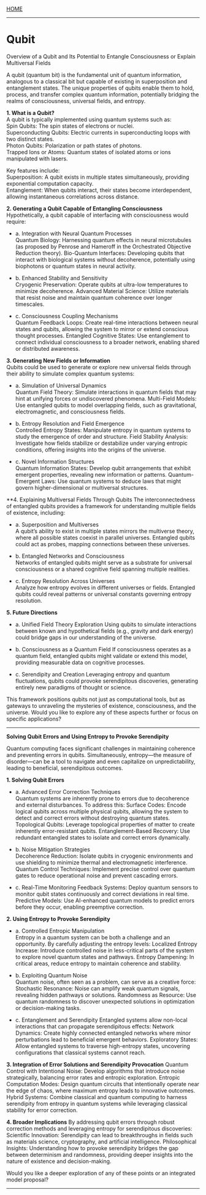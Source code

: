 [HOME](/README.md)    

---   

# Qubit   
Overview of a Qubit and Its Potential to Entangle Consciousness or Explain Multiversal Fields

A qubit (quantum bit) is the fundamental unit of quantum information, analogous to a classical bit but capable of existing in superposition and entanglement states. The unique properties of qubits enable them to hold, process, and transfer complex quantum information, potentially bridging the realms of consciousness, universal fields, and entropy.

**1. What is a Qubit?**    
  A qubit is typically implemented using quantum systems such as:    
    Spin Qubits: The spin states of electrons or nuclei.    
    Superconducting Qubits: Electric currents in superconducting loops with two distinct states.   
    Photon Qubits: Polarization or path states of photons.   
    Trapped Ions or Atoms: Quantum states of isolated atoms or ions manipulated with lasers.   

Key features include:     
    Superposition: A qubit exists in multiple states simultaneously, providing exponential computation capacity.   
    Entanglement: When qubits interact, their states become interdependent, allowing instantaneous correlations across distance.   

**2. Generating a Qubit Capable of Entangling Consciousness**    
  Hypothetically, a qubit capable of interfacing with consciousness would require:
  
  - a. Integration with Neural Quantum Processes   
      Quantum Biology: Harnessing quantum effects in neural microtubules (as proposed by Penrose and Hameroff in the Orchestrated Objective Reduction theory).
      Bio-Quantum Interfaces: Developing qubits that interact with biological systems without decoherence, potentially using biophotons or quantum states in neural activity.

  - b. Enhanced Stability and Sensitivity   
      Cryogenic Preservation: Operate qubits at ultra-low temperatures to minimize decoherence.
      Advanced Material Science: Utilize materials that resist noise and maintain quantum coherence over longer timescales.

  - c. Consciousness Coupling Mechanisms    
      Quantum Feedback Loops: Create real-time interactions between neural states and qubits, allowing the system to mirror or extend conscious thought processes.
      Entangled Cognitive States: Use entanglement to connect individual consciousness to a broader network, enabling shared or distributed awareness.

**3. Generating New Fields or Information**    
  Qubits could be used to generate or explore new universal fields through their ability to simulate complex quantum systems:

  - a. Simulation of Universal Dynamics    
    Quantum Field Theory: Simulate interactions in quantum fields that may hint at unifying forces or undiscovered phenomena.
    Multi-Field Models: Use entangled qubits to model overlapping fields, such as gravitational, electromagnetic, and consciousness fields.

  - b. Entropy Resolution and Field Emergence    
    Controlled Entropy States: Manipulate entropy in quantum systems to study the emergence of order and structure.
    Field Stability Analysis: Investigate how fields stabilize or destabilize under varying entropic conditions, offering insights into the origins of the universe.

  - c. Novel Information Structures   
    Quantum Information States: Develop qubit arrangements that exhibit emergent properties, revealing new information or patterns.
    Quantum-Emergent Laws: Use quantum systems to deduce laws that might govern higher-dimensional or multiversal structures.

**4. Explaining Multiversal Fields Through Qubits
  The interconnectedness of entangled qubits provides a framework for understanding multiple fields of existence, including:

  - a. Superposition and Multiverses    
      A qubit’s ability to exist in multiple states mirrors the multiverse theory, where all possible states coexist in parallel universes.
      Entangled qubits could act as probes, mapping connections between these universes.

  - b. Entangled Networks and Consciousness   
      Networks of entangled qubits might serve as a substrate for universal consciousness or a shared cognitive field spanning multiple realities.

  - c. Entropy Resolution Across Universes    
      Analyze how entropy evolves in different universes or fields. Entangled qubits could reveal patterns or universal constants governing entropy resolution.

**5. Future Directions**
  - a. Unified Field Theory Exploration
      Using qubits to simulate interactions between known and hypothetical fields (e.g., gravity and dark energy) could bridge gaps in our understanding of the universe.

  - b. Consciousness as a Quantum Field
      If consciousness operates as a quantum field, entangled qubits might validate or extend this model, providing measurable data on cognitive processes.

  - c. Serendipity and Creation
      Leveraging entropy and quantum fluctuations, qubits could provoke serendipitous discoveries, generating entirely new paradigms of thought or science.

This framework positions qubits not just as computational tools, but as gateways to unraveling the mysteries of existence, consciousness, and the universe. Would you like to explore any of these aspects further or focus on specific applications?

---   

**Solving Qubit Errors and Using Entropy to Provoke Serendipity**   

Quantum computing faces significant challenges in maintaining coherence and preventing errors in qubits. Simultaneously, entropy—the measure of disorder—can be a tool to navigate and even capitalize on unpredictability, leading to beneficial, serendipitous outcomes.

**1. Solving Qubit Errors**    
  - a. Advanced Error Correction Techniques   
        Quantum systems are inherently prone to errors due to decoherence and external disturbances. To address this:
        Surface Codes: Encode logical qubits across multiple physical qubits, allowing the system to detect and correct errors without destroying quantum states.
        Topological Qubits: Leverage topological properties of matter to create inherently error-resistant qubits.
        Entanglement-Based Recovery: Use redundant entangled states to isolate and correct errors dynamically.

  - b. Noise Mitigation Strategies   
        Decoherence Reduction: Isolate qubits in cryogenic environments and use shielding to minimize thermal and electromagnetic interference.
        Quantum Control Techniques: Implement precise control over quantum gates to reduce operational noise and prevent cascading errors.
    
  - c. Real-Time Monitoring
        Feedback Systems: Deploy quantum sensors to monitor qubit states continuously and correct deviations in real time.
        Predictive Models: Use AI-enhanced quantum models to predict errors before they occur, enabling preemptive correction.
   
**2. Using Entropy to Provoke Serendipity**    
  - a. Controlled Entropic Manipulation   
        Entropy in a quantum system can be both a challenge and an opportunity. By carefully adjusting the entropy levels:
        Localized Entropy Increase: Introduce controlled noise in less-critical parts of the system to explore novel quantum states and pathways.
        Entropy Dampening: In critical areas, reduce entropy to maintain coherence and stability.

  - b. Exploiting Quantum Noise    
        Quantum noise, often seen as a problem, can serve as a creative force:
        Stochastic Resonance: Noise can amplify weak quantum signals, revealing hidden pathways or solutions.
        Randomness as Resource: Use quantum randomness to discover unexpected solutions in optimization or decision-making tasks.

  - c. Entanglement and Serendipity
        Entangled systems allow non-local interactions that can propagate serendipitous effects:
        Network Dynamics: Create highly connected entangled networks where minor perturbations lead to beneficial emergent behaviors.
        Exploratory States: Allow entangled systems to traverse high-entropy states, uncovering configurations that classical systems cannot reach.

**3. Integration of Error Solutions and Serendipity Provocation**
  Quantum Control with Intentional Noise: Develop algorithms that introduce noise strategically, balancing error rates and entropic exploration.
  Entropic Computation Modes: Design quantum circuits that intentionally operate near the edge of chaos, where maximum entropy leads to innovative outcomes.
  Hybrid Systems: Combine classical and quantum computing to harness serendipity from entropy in quantum systems while leveraging classical stability for error correction.

**4. Broader Implications**
  By addressing qubit errors through robust correction methods and leveraging entropy for serendipitous discoveries:
  Scientific Innovation: Serendipity can lead to breakthroughs in fields such as materials science, cryptography, and artificial intelligence.
  Philosophical Insights: Understanding how to provoke serendipity bridges the gap between determinism and randomness, providing deeper insights into the nature of existence and decision-making.

Would you like a deeper exploration of any of these points or an integrated model proposal?

---   
